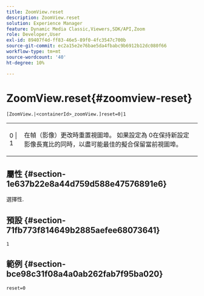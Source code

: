 ```yaml
---
title: ZoomView.reset
description: ZoomView.reset
solution: Experience Manager
feature: Dynamic Media Classic,Viewers,SDK/API,Zoom
role: Developer,User
exl-id: 89407f4d-ff83-46e5-89f0-4fc3547c700b
source-git-commit: ec2a15e2e76bae5da4fbabc9b6912b12dc080f66
workflow-type: tm+mt
source-wordcount: '40'
ht-degree: 10%

---
```


# ZoomView.reset{#zoomview-reset}

`[ZoomView.|<containerId>_zoomView.]reset=0|1`

<table id="table_49FFD1BC53B846F09A6D214BC8C5C3FE"> 
 <tbody> 
  <tr> 
   <td colname="col1"> <p> <span class="codeph"> 0 | 1</span> </p> </td> 
   <td colname="col2"> <p> 在幀（影像）更改時重置視圖埠。 如果設定為 <span class="codeph"> 0</span>在保持新設定影像長寬比的同時，以盡可能最佳的擬合保留當前視圖埠。 </p> </td> 
  </tr> 
 </tbody> 
</table>

## 屬性 {#section-1e637b22e8a44d759d588e47576891e6}

選擇性.

## 預設 {#section-71fb773f814649b2885aefee68073641}

`1`

## 範例 {#section-bce98c31f08a4a0ab262fab7f95ba020}

`reset=0`
